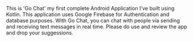 This is 'Go Chat' my first complete Android Application I've built using Kotlin.
This application uses Google Firebase for Authentication and database purposes.
With Go Chat, you can chat with people via sending and receiving text messages in real time.
Please do use and review the app and drop your suggessions.
